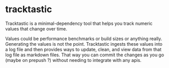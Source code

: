 # tracktastic

Tracktastic is a minimal-dependency tool that helps you track numeric values that change over time.

Values could be performance benchmarks or build sizes or anything really. Generating the values is not the point. Tracktastic ingests these values into a log file and then provides ways to update, clean, and view data from that log file as markdown files. That way you can commit the changes as you go (maybe on prepush ?) without needing to integrate with any apis.
